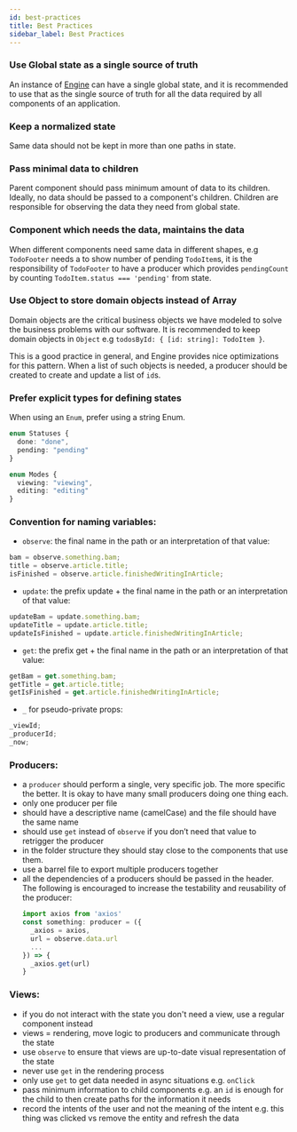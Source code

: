 ```yaml
---
id: best-practices
title: Best Practices
sidebar_label: Best Practices
---
```


### Use Global state as a single source of truth

An instance of [Engine](/docs/api/engine) can have a single
global state, and it is recommended to use that as the single source of truth
for all the data required by all components of an application.

### Keep a normalized state

Same data should not be kept in more than one paths in state.

### Pass minimal data to children

Parent component should pass minimum amount of data to its children. Ideally, no
data should be passed to a component's children. Children are responsible for
observing the data they need from global state.

### Component which needs the data, maintains the data

When different components need same data in different shapes, e.g `TodoFooter`
needs a to show number of pending `TodoItem`s, it is the responsibility of
`TodoFooter` to have a producer which provides `pendingCount` by counting
`TodoItem.status === 'pending'` from state.

### Use Object to store domain objects instead of Array

Domain objects are the critical business objects we have modeled to solve the
business problems with our software. It is recommended to keep domain objects in
`Object` e.g `todosById: { [id: string]: TodoItem }`.

This is a good practice in general, and Engine provides nice optimizations for
this pattern. When a list of such objects is needed, a producer should be
created to create and update a list of `id`s.

### Prefer explicit types for defining states

When using an `Enum`, prefer using a string Enum.

```ts
enum Statuses {
  done: "done",
  pending: "pending"
}

enum Modes {
  viewing: "viewing",
  editing: "editing"
}
```

### Convention for naming variables:

- `observe`: the final name in the path or an interpretation of that value:

```ts
bam = observe.something.bam;
title = observe.article.title;
isFinished = observe.article.finishedWritingInArticle;
```

- `update`: the prefix update + the final name in the path or an interpretation of that value:

```ts
updateBam = update.something.bam;
updateTitle = update.article.title;
updateIsFinished = update.article.finishedWritingInArticle;
```

- `get`: the prefix get + the final name in the path or an interpretation of that value:

```ts
getBam = get.something.bam;
getTitle = get.article.title;
getIsFinished = get.article.finishedWritingInArticle;
```

- `_` for pseudo-private props:

```ts
_viewId;
_producerId;
_now;
```

### Producers:

- a `producer` should perform a single, very specific job.
  The more specific the better. It is okay to have many small producers doing one thing each.
- only one producer per file
- should have a descriptive name (camelCase) and the file should have the same name
- should use `get` instead of `observe` if you don’t need that value to retrigger the producer
- in the folder structure they should stay close to the components that use them.
- use a barrel file to export multiple producers together
- all the dependencies of a producers should be passed in the header.
  The following is encouraged to increase the testability and reusability of the producer:
  ```ts
  import axios from 'axios'
  const something: producer = ({
    _axios = axios,
    url = observe.data.url
    ...
  }) => {
    _axios.get(url)
  }
  ```

### Views:

- if you do not interact with the state you don't need a view, use a regular component instead
- views = rendering, move logic to producers and communicate through the state
- use `observe` to ensure that views are up-to-date visual representation of the state
- never use `get` in the rendering process
- only use `get` to get data needed in async situations e.g. `onClick`
- pass minimum information to child components e.g. an `id` is enough for the child to then create paths for the information it needs
- record the intents of the user and not the meaning of the intent e.g. this thing was clicked vs remove the entity and refresh the data
